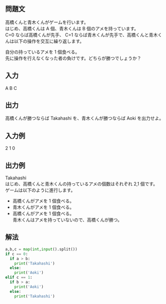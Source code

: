 ## 問題文
高橋くんと青木くんがゲームを行います。  
はじめ、高橋くんは 
A 個、青木くんは 
B 個のアメを持っています。  
C=0 ならば高橋くんが先手、
C=1 ならば青木くんが先手で、高橋くんと青木くんは以下の操作を交互に繰り返します。  

自分の持っているアメを 
1 個食べる。  
先に操作を行えなくなった者の負けです。どちらが勝つでしょうか？
## 入力
A B C
## 出力
高橋くんが勝つならば Takahashi を、青木くんが勝つならば Aoki を出力せよ。
## 入力例
2 1 0
## 出力例
Takahashi  
はじめ、高橋くんと青木くんの持っているアメの個数はそれぞれ 
2,1 個です。  
ゲームは以下のように進行します。  
- 高橋くんがアメを 1 個食べる。
- 青木くんがアメを 1 個食べる。
- 高橋くんがアメを 1 個食べる。  
青木くんはアメを持っていないので、高橋くんが勝つ。
## 解法

```python
a,b,c = map(int,input().split())
if c == 0:
  if a > b:
    print('Takahashi')	
  else:
    print('Aoki')
elif c == 1:
  if b > a:
    print('Aoki')
  else:
    print('Takahashi')